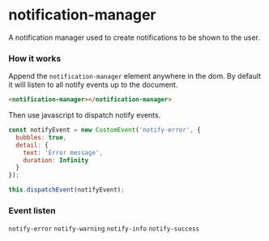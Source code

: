 # notification-manager

A notification manager used to create notifications to be shown to the user.

### How it works

Append the `notification-manager` element anywhere in the dom.
By default it will listen to all notify events up to the document.

```html
<notification-manager></notification-manager>
```

Then use javascript to dispatch notify events.

```js
const notifyEvent = new CustomEvent('notify-error', {
  bubbles: true,
  detail: {
    text: 'Error message',
    duration: Infinity
  }
});

this.dispatchEvent(notifyEvent);
```

### Event listen

`notify-error`
`notify-warning`
`notify-info`
`notify-success`